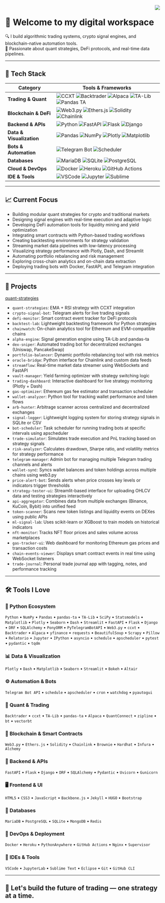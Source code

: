 <img align="right" src="https://komarev.com/ghpvc/?username=Alba3k"/>

# 👋 Welcome to my digital workspace

🔍 I build algorithmic trading systems, crypto signal engines, and blockchain-native automation tools.  
🧠 Passionate about quant strategies, DeFi protocols, and real-time data pipelines.

---

## 🧰 Tech Stack

| Category | Tools & Frameworks |
|---------|---------------------|
| **Trading & Quant** | ![CCXT](https://img.shields.io/badge/-CCXT-black?style=flat-square&logo=ccxt&logoColor=white) ![Backtrader](https://img.shields.io/badge/-Backtrader-black?style=flat-square&logo=backtrader&logoColor=white) ![Alpaca](https://img.shields.io/badge/-Alpaca-black?style=flat-square&logo=alpaca&logoColor=white) ![TA-Lib](https://img.shields.io/badge/-TA--Lib-black?style=flat-square&logo=talib&logoColor=white) ![Pandas TA](https://img.shields.io/badge/-PandasTA-black?style=flat-square&logo=pandas&logoColor=white) |
| **Blockchain & DeFi** | ![Web3.py](https://img.shields.io/badge/-Web3.py-blue?style=flat-square&logo=ethereum&logoColor=white) ![Ethers.js](https://img.shields.io/badge/-Ethers.js-blue?style=flat-square&logo=ethereum&logoColor=white) ![Solidity](https://img.shields.io/badge/-Solidity-black?style=flat-square&logo=solidity&logoColor=white) ![Chainlink](https://img.shields.io/badge/-Chainlink-blue?style=flat-square&logo=chainlink&logoColor=white) |
| **Backend & APIs** | ![Python](https://img.shields.io/badge/-Python-blue?style=flat-square&logo=python&logoColor=white) ![FastAPI](https://img.shields.io/badge/-FastAPI-blue?style=flat-square&logo=fastapi&logoColor=white) ![Flask](https://img.shields.io/badge/-Flask-blue?style=flat-square&logo=flask&logoColor=white) ![Django](https://img.shields.io/badge/-Django-blue?style=flat-square&logo=django&logoColor=white) |
| **Data & Visualization** | ![Pandas](https://img.shields.io/badge/-Pandas-blue?style=flat-square&logo=pandas&logoColor=white) ![NumPy](https://img.shields.io/badge/-NumPy-blue?style=flat-square&logo=numpy&logoColor=white) ![Plotly](https://img.shields.io/badge/-Plotly-blue?style=flat-square&logo=plotly&logoColor=white) ![Matplotlib](https://img.shields.io/badge/-Matplotlib-blue?style=flat-square&logo=matplotlib&logoColor=white) |
| **Bots & Automation** | ![Telegram Bot](https://img.shields.io/badge/-TelegramBot-blue?style=flat-square&logo=telegram&logoColor=white) ![Scheduler](https://img.shields.io/badge/-Scheduler-blue?style=flat-square&logo=cron&logoColor=white) |
| **Databases** | ![MariaDB](https://img.shields.io/badge/-MariaDB-blue?style=flat-square&logo=mariadb&logoColor=white) ![SQLite](https://img.shields.io/badge/-SQLite-blue?style=flat-square&logo=sqlite&logoColor=white) ![PostgreSQL](https://img.shields.io/badge/-PostgreSQL-blue?style=flat-square&logo=postgresql&logoColor=white) |
| **Cloud & DevOps** | ![Docker](https://img.shields.io/badge/-Docker-purple?style=flat-square&logo=docker&logoColor=white) ![Heroku](https://img.shields.io/badge/-Heroku-purple?style=flat-square&logo=heroku&logoColor=white) ![GitHub Actions](https://img.shields.io/badge/-GitHub%20Actions-purple?style=flat-square&logo=githubactions&logoColor=white) |
| **IDE & Tools** | ![VSCode](https://img.shields.io/badge/-VSCode-blueviolet?style=flat-square&logo=visualstudiocode&logoColor=white) ![Jupyter](https://img.shields.io/badge/-Jupyter-blueviolet?style=flat-square&logo=jupyter&logoColor=white) ![Sublime](https://img.shields.io/badge/-Sublime-blueviolet?style=flat-square&logo=sublimetext&logoColor=white) |

---

## 📈 Current Focus

- Building modular quant strategies for crypto and traditional markets
- Designing signal engines with real-time execution and adaptive logic
- Developing DeFi automation tools for liquidity mining and yield optimization
- Integrating smart contracts with Python-based trading workflows
- Creating backtesting environments for strategy validation
- Streaming market data pipelines with low-latency processing
- Visualizing strategy performance with Plotly, Dash, and Streamlit
- Automating portfolio rebalancing and risk management
- Exploring cross-chain analytics and on-chain data extraction
- Deploying trading bots with Docker, FastAPI, and Telegram integration

---

## 🧪 Projects



[quant-strategies](https://github.com/Alba3k/quant-strategies)

- `quant-strategies`: EMA + RSI strategy with CCXT integration
- `crypto-signal-bot`: Telegram alerts for live trading signals
- `defi-monitor`: Smart contract event tracker for DeFi protocols
- `backtest-lab`: Lightweight backtesting framework for Python strategies
- `chainwatch`: On-chain analytics tool for Ethereum and EVM-compatible chains
- `alpha-engine`: Signal generation engine using TA-Lib and pandas-ta
- `dex-sniper`: Automated trading bot for decentralized exchanges (Uniswap, PancakeSwap)
- `portfolio-balancer`: Dynamic portfolio rebalancing tool with risk metrics
- `oracle-bridge`: Python interface for Chainlink and custom data feeds
- `streamflow`: Real-time market data streamer using WebSockets and FastAPI
- `vault-manager`: Yield farming optimizer with strategy switching logic
- `trading-dashboard`: Interactive dashboard for live strategy monitoring (Plotly + Dash)
- `gas-optimizer`: Ethereum gas fee estimator and transaction scheduler
- `wallet-analyzer`: Python tool for tracking wallet performance and token flows
- `arb-hunter`: Arbitrage scanner across centralized and decentralized exchanges
- `signal-logger`: Lightweight logging system for storing strategy signals in SQLite or CSV
- `bot-scheduler`: Task scheduler for running trading bots at specific intervals using apscheduler
- `trade-simulator`: Simulates trade execution and PnL tracking based on strategy signals
- `risk-analyzer`: Calculates drawdown, Sharpe ratio, and volatility metrics for strategy performance
- `telegram-manager`: Admin bot for managing multiple Telegram trading channels and alerts
- `wallet-syn`c: Syncs wallet balances and token holdings across multiple chains using web3.py
- `price-alert-bot`: Sends alerts when price crosses key levels or indicators trigger thresholds
- `strategy-tester-ui`: Streamlit-based interface for uploading OHLCV data and testing strategies interactively
- `api-aggregator`: Combines data from multiple exchanges (Binance, KuCoin, Bybit) into unified feed
- `token-scanner`: Scans new token listings and liquidity events on DEXes using public APIs
- `ml-signal-lab`: Uses scikit-learn or XGBoost to train models on historical indicators
- `nft-monitor`: Tracks NFT floor prices and sales volume across marketplaces
- `gas-tracker-ui`: Web dashboard for monitoring Ethereum gas prices and transaction costs
- `chain-events-viewer`: Displays smart contract events in real time using WebSocket listeners
- `trade-journal`: Personal trade journal app with tagging, notes, and performance tracking

---

## 🛠️ Tools I Love

### 🐍 Python Ecosystem
`Python` • `NumPy` • `Pandas` • `pandas-ta` • `TA-Lib` • `SciPy` • `Statsmodels` • `Matplotlib` • `Plotly` • `Seaborn` • `Dash` • `Streamlit` • `FastAPI` • `Flask` • `Django` • `DRF` • `SQLAlchemy` • `PonyORM` • `PyTelegramBotAPI` • `Web3.py` • `ccxt` • `Backtrader` • `Alpaca` • `yfinance` • `requests` • `BeautifulSoup` • `Scrapy` • `Pillow` • `Relatorio` • `Jupyter` • `IPython` • `asyncio` • `schedule` • `apscheduler` • `pytest` • `pydantic` • `tqdm`

### 📊 Data & Visualization
`Plotly` • `Dash` • `Matplotlib` • `Seaborn` • `Streamlit` • `Bokeh` • `Altair`

### ⚙️ Automation & Bots
`Telegram Bot API` • `schedule` • `apscheduler` • `cron` • `watchdog` • `pyautogui`

### 🧪 Quant & Trading
`Backtrader` • `ccxt` • `TA-Lib` • `pandas-ta` • `Alpaca` • `QuantConnect` • `zipline` • `bt` • `vectorbt`

### 🔗 Blockchain & Smart Contracts
`Web3.py` • `Ethers.js` • `Solidity` • `Chainlink` • `Brownie` • `Hardhat` • `Infura` • `Alchemy`

### 🧱 Backend & APIs
`FastAPI` • `Flask` • `Django` • `DRF` • `SQLAlchemy` • `Pydantic` • `Uvicorn` • `Gunicorn`

### 🖥️ Frontend & UI
`HTML5` • `CSS3` • `JavaScript` • `Backbone.js` • `Jekyll` • `HUGO` • `Bootstrap`

### 🐘 Databases
`MariaDB` • `PostgreSQL` • `SQLite` • `MongoDB` • `Redis`

### 🧪 DevOps & Deployment
`Docker` • `Heroku` • `PythonAnywhere` • `GitHub Actions` • `Nginx` • `Supervisor`

### 🧠 IDEs & Tools
`VSCode` • `JupyterLab` • `Sublime Text` • `Eclipse` • `Git` • `GitHub CLI`

---

## 🧭 Let's build the future of trading — one strategy at a time.
